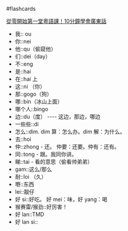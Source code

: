 #flashcards 

[從零開始第一堂粵語課！10分鐘學會廣東話](https:://youtu.be/KI5bKz68_Hk) <!--SR:!2023-02-01-14-32,2.5,250-->
- 我:: ou <!--SR:!2023-02-07-17-30,6,250-->
- 你::nei <!--SR:!2023-02-02-14-32,3.5,270-->
- 他::qu（偷窥他） <!--SR:!2023-02-06-17-29,5,251-->
- 们::dei（day） <!--SR:!2023-02-07-17-38,6,250-->
- 不::eng <!--SR:!2023-02-01-14-28,2.5,250-->
- 是::hai <!--SR:!2023-02-05-17-23,4,250-->
- 在::hai 上 <!--SR:!2023-02-05-17-41,4,250-->
- 这::ni （你） <!--SR:!2023-02-06-15-10,5,250-->
- 那::gogo（狗） <!--SR:!2023-02-02-14-39,3.5,271-->
- 哪::bin（冰山上面） <!--SR:!2023-02-06-15-10,5,250-->
- 哪个人::bingo <!--SR:!2023-02-05-17-38,4,250-->
- 边::du（度） ---- 这边，那边，哪边 <!--SR:!2023-02-06-16-06,5,250-->
- 一些些::di  <!--SR:!2023-02-01-14-39,2.5,251-->
- 怎么::dim.  dim 算：怎么办。dim 解：为什么。 <!--SR:!2023-02-05-17-35,4,250-->
- 去::hoi <!--SR:!2023-02-02-02-01,2.3,230-->
- 仲::zhong - 还。   仲要：还要。仲有：还有。 <!--SR:!2023-02-06-17-24,5,250-->
- 同::tong - 跟。我同你讲。 <!--SR:!2023-02-05-17-34,4,250-->
- 睇::tai - 看的意思（偷看帅弟弟） <!--SR:!2023-02-06-16-54,5,250-->
- gam::这么/那么 <!--SR:!2023-02-06-17-43,5,250-->
- 耐::loi （久） <!--SR:!2023-02-01-14-24,2.5,250-->
- 嘢::东西 <!--SR:!2023-02-05-17-41,4,250-->
- lei::靓仔 <!--SR:!2023-02-07-17-43,6,250-->
- 好 si::好吃。   好 mei：味，好 yang：喝 <!--SR:!2023-02-02-14-38,3.5,270-->
- 猴赛雷/猴劲::好厉害！ <!--SR:!2023-02-02-14-38,3.5,270-->
- 好 lan::TMD <!--SR:!2023-02-01-14-25,2.5,250-->
- 好 lan si:: <!--SR:!2023-02-06-17-30,5,250-->